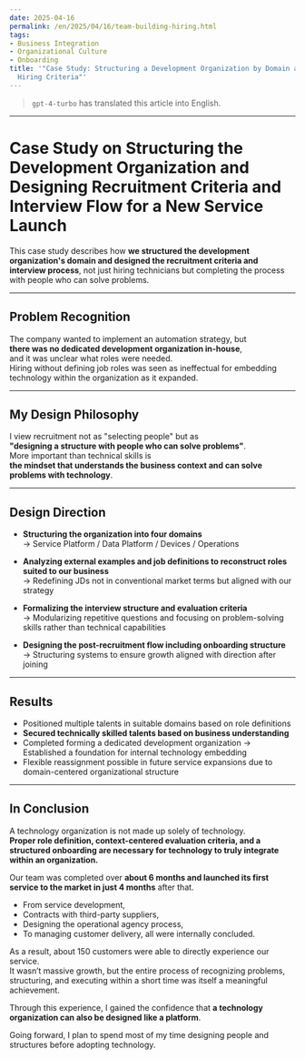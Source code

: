 ```yaml
---
date: 2025-04-16
permalink: /en/2025/04/16/team-building-hiring.html
tags:
- Business Integration
- Organizational Culture
- Onboarding
title: '"Case Study: Structuring a Development Organization by Domain and Designing
  Hiring Criteria"'
---
```


> `gpt-4-turbo` has translated this article into English.

---

# Case Study on Structuring the Development Organization and Designing Recruitment Criteria and Interview Flow for a New Service Launch  
This case study describes how **we structured the development organization's domain and designed the recruitment criteria and interview process**, not just hiring technicians but completing the process with people who can solve problems.

---

## Problem Recognition

The company wanted to implement an automation strategy, but  
**there was no dedicated development organization in-house**,  
and it was unclear what roles were needed.  
Hiring without defining job roles was seen as ineffectual for embedding technology within the organization as it expanded.

---

## My Design Philosophy

I view recruitment not as "selecting people" but as  
**"designing a structure with people who can solve problems"**.  
More important than technical skills is  
**the mindset that understands the business context and can solve problems with technology**.

---

## Design Direction

- **Structuring the organization into four domains**  
  → Service Platform / Data Platform / Devices / Operations

- **Analyzing external examples and job definitions to reconstruct roles suited to our business**  
  → Redefining JDs not in conventional market terms but aligned with our strategy

- **Formalizing the interview structure and evaluation criteria**  
  → Modularizing repetitive questions and focusing on problem-solving skills rather than technical capabilities

- **Designing the post-recruitment flow including onboarding structure**  
  → Structuring systems to ensure growth aligned with direction after joining

---

## Results

- Positioned multiple talents in suitable domains based on role definitions
- **Secured technically skilled talents based on business understanding**  
- Completed forming a dedicated development organization → Established a foundation for internal technology embedding  
- Flexible reassignment possible in future service expansions due to domain-centered organizational structure

---

## In Conclusion

A technology organization is not made up solely of technology.  
**Proper role definition, context-centered evaluation criteria, and a structured onboarding are necessary for technology to truly integrate within an organization.**

Our team was completed over **about 6 months and launched its first service to the market in just 4 months** after that.

- From service development,
- Contracts with third-party suppliers,
- Designing the operational agency process,
- To managing customer delivery, all were internally concluded.

As a result, about 150 customers were able to directly experience our service.  
It wasn’t massive growth, but the entire process of recognizing problems, structuring, and executing within a short time was itself a meaningful achievement.

Through this experience, I gained the confidence that **a technology organization can also be designed like a platform**.

Going forward, I plan to spend most of my time designing people and structures before adopting technology.